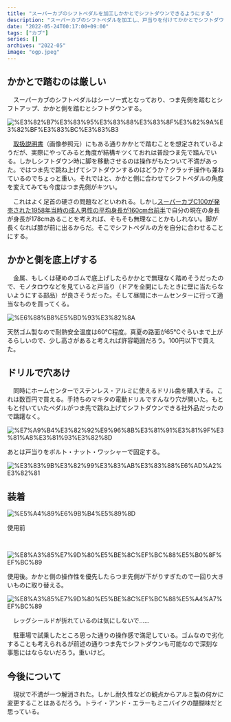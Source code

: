 ```yaml
---
title: "スーパーカブのシフトペダルを加工しかかとでシフトダウンできるようにする"
description: "スーパーカブのシフトペダルを加工し、戸当りを付けてかかとでシフトダウンできるようにする"
date: "2022-05-24T00:17:00+09:00"
tags: ["カブ"]
series: []
archives: "2022-05"
image: "ogp.jpeg"
---
```



## かかとで踏むのは厳しい

　スーパーカブのシフトペダルはシーソー式となっており、つま先側を踏むとシフトアップ、かかと側を踏むとシフトダウンする。

![%E3%82%B7%E3%83%95%E3%83%88%E3%83%8F%E3%82%9A%E3%82%BF%E3%83%BC%E3%83%B3](133548cf.jpeg)

　[取扱説明書](https://www.honda.co.jp/ownersmanual/pdf/motor/supercub90/30GFN600_web.pdf)（画像参照元）にもある通りかかとで踏むことを想定されているようだが、実際にやってみると角度が結構キツくておれは普段つま先で踏んでいる。しかしシフトダウン時に脚を移動させるのは操作がもたついて不満があった。ではつま先で跳ね上げてシフトダウンするのはどうか？クラッチ操作も兼ねているのでちょっと重い。それではと、かかと側に合わせてシフトペダルの角度を変えてみても今度はつま先側がキツい。

　これはよく足首の硬さの問題などといわれる。しかし[スーパーカブC100が発売された1958年当時の成人男性の平均身長が160cm台前半](http://www.natubunko.net/rekishi05.html)で自分の現在の身長が身長が178cmあることを考えれば、そもそも無理なことかもしれない。脚が長くなれば膝が前に出るからだ。そこでシフトペダルの方を自分に合わせることにする。

## かかと側を底上げする

　金属、もしくは硬めのゴムで底上げしたらかかとで無理なく踏めそうだったので、モノタロウなどを見ていると戸当り（ドアを全開にしたときに壁に当たらないようにする部品）が良さそうだった。そして昼間にホームセンターに行って適当なものを買ってくる。

![%E6%88%B8%E5%BD%93%E3%82%8A](19b5eeac.jpeg)

天然ゴム製なので耐熱安全温度は60℃程度。真夏の路面が65℃ぐらいまで上がるらしいので、少し高さがあると考えれば許容範囲だろう。100円以下で買えた。

## ドリルで穴あけ

　同時にホームセンターでステンレス・アルミに使えるドリル歯を購入する。これは数百円で買える。手持ちのマキタの電動ドリルですんなり穴が開いた。もともと付いていたペダルがつま先で跳ね上げてシフトダウンできる社外品だったので躊躇なく。

![%E7%A9%B4%E3%82%92%E9%96%8B%E3%81%91%E3%81%9F%E3%81%A8%E3%81%93%E3%82%8D](eebd08e1.jpeg)

あとは戸当りをボルト・ナット・ワッシャーで固定する。

![%E3%83%9B%E3%82%99%E3%83%AB%E3%83%88%E6%AD%A2%E3%82%81](d42255b5.jpeg)

## 装着

![%E5%A4%89%E6%9B%B4%E5%89%8D](36b992d9.jpeg)

使用前

<br/>

![%E8%A3%85%E7%9D%80%E5%BE%8C%EF%BC%88%E5%B0%8F%EF%BC%89](b6545bee.jpeg)

使用後。かかと側の操作性を優先したらつま先側が下がりすぎたので一回り大きいものに取り替える。

![%E8%A3%85%E7%9D%80%E5%BE%8C%EF%BC%88%E5%A4%A7%EF%BC%89](22604d31.jpeg)

　レッグシールドが折れているのは気にしないで……

　駐車場で試乗したところ思った通りの操作感で満足している。ゴムなので劣化することも考えられるが前述の通りつま先でシフトダウンも可能なので深刻な事態にはならないだろう。重いけど。

## 今後について

　現状で不満が一つ解消された。しかし耐久性などの観点からアルミ製の何かに変更することはあるだろう。トライ・アンド・エラーもミニバイクの醍醐味だと思っている。
